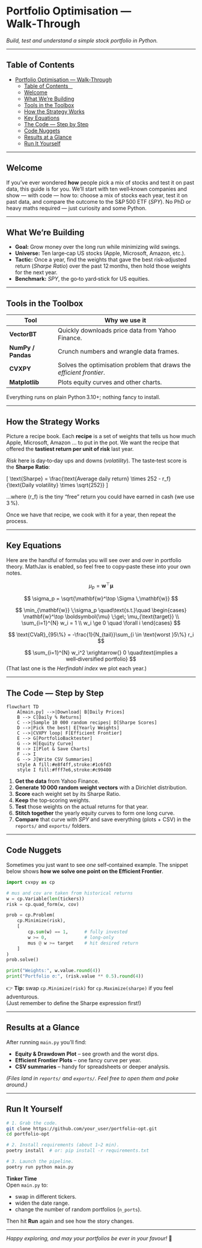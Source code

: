 #  Portfolio Optimisation — Walk‑Through  
*Build, test and understand a simple stock portfolio in Python.*

---

## Table of Contents    

- [Portfolio Optimisation — Walk‑Through](#portfolio-optimisation--walkthrough)
  - [Table of Contents    ](#table-of-contents--)
  - [Welcome](#welcome)
  - [What We’re Building](#what-were-building)
  - [Tools in the Toolbox](#tools-in-the-toolbox)
  - [How the Strategy Works](#how-the-strategy-works)
  - [Key Equations](#key-equations)
  - [The Code — Step by Step](#the-code--step-by-step)
  - [Code Nuggets](#code-nuggets)
  - [Results at a Glance](#results-at-a-glance)
  - [Run It Yourself](#run-it-yourself)

---

## Welcome  

If you’ve ever wondered **how** people pick a mix of stocks and test it on past data, this guide is for you. We’ll start with ten well‑known companies and show — with code — how to: choose a mix of stocks each year, test it on past data, and compare the outcome to the S&P 500 ETF (*SPY*). No PhD or heavy maths required — just curiosity and some Python.

---

## What We’re Building  

* **Goal:** Grow money over the long run while minimizing wild swings.  
* **Universe:** Ten large‑cap US stocks (Apple, Microsoft, Amazon, etc.).  
* **Tactic:** Once a year, find the weights that gave the best risk‑adjusted return (*Sharpe Ratio*) over the past 12 months, then hold those weights for the next year.  
* **Benchmark:** *SPY*, the go‑to yard‑stick for US equities.

---

## Tools in the Toolbox  

| Tool | Why we use it |
|------|---------------|
| **VectorBT** | Quickly downloads price data from Yahoo Finance. |
| **NumPy / Pandas** | Crunch numbers and wrangle data frames. |
| **CVXPY** | Solves the optimisation problem that draws the *efficient frontier*. |
| **Matplotlib** | Plots equity curves and other charts. |

Everything runs on plain Python 3.10+; nothing fancy to install.

---

## How the Strategy Works  

Picture a recipe book. Each **recipe** is a set of weights that tells us how much Apple, Microsoft, Amazon … to put in the pot. We want the recipe that offered the **tastiest return per unit of risk** last year.

*Risk* here is day‑to‑day ups and downs (*volatility*). The taste‑test score is the **Sharpe Ratio**:

\[
\text{Sharpe} = \frac{\text{Average daily return} \times 252 - r_f}{\text{Daily volatility} \times \sqrt{252}}
\]

…where \(r_f\) is the tiny “free” return you could have earned in cash (we use 3 %).

Once we have that recipe, we cook with it for a year, then repeat the process.

---

## Key Equations  

Here are the handful of formulas you will see over and over in portfolio theory. MathJax is enabled, so feel free to copy‑paste these into your own notes.  

$$
  \mu_p = \mathbf{w}^\top \boldsymbol{\mu}
$$

$$
  \sigma_p = \sqrt{\mathbf{w}^\top \Sigma \,\mathbf{w}}
$$

$$
  \min_{\mathbf{w}} \;\sigma_p
  \quad\text{s.t.}\quad
  \begin{cases}
    \mathbf{w}^\top \boldsymbol{\mu} \;\ge\; \mu_{\text{target}} \\
    \sum_{i=1}^{N} w_i = 1 \\
    w_i \ge 0 \quad \forall i
  \end{cases}
$$

$$
  \text{CVaR}_{95\%} = -\frac{1}{N_{tail}}\sum_{i \in \text{worst }5\%} r_i
$$

$$
  \sum_{i=1}^{N} w_i^2 \xrightarrow{} 0
  \quad\text{implies a well‑diversified portfolio}
$$
(That last one is the *Herfindahl index* we plot each year.)

---

## The Code — Step by Step  

```mermaid
flowchart TD
    A[main.py] -->|Download| B[Daily Prices]
    B --> C[Daily % Returns]
    C -->|Sample 10 000 random recipes| D[Sharpe Scores]
    D -->|Pick the best| E[Yearly Weights]
    C -->|CVXPY loop| F[Efficient Frontier]
    E --> G[PortfolioBacktester]
    G --> H[Equity Curve]
    H --> I[Plot & Save Charts]
    F --> I
    G --> J[Write CSV Summaries]
    style A fill:#e8f4ff,stroke:#1c6fd3
    style I fill:#fff7e6,stroke:#c99400
```

1. **Get the data** from Yahoo Finance.  
2. **Generate 10 000 random weight vectors** with a Dirichlet distribution.  
3. **Score** each weight set by its Sharpe Ratio.  
4. **Keep** the top‑scoring weights.  
5. **Test** those weights on the actual returns for that year.  
6. **Stitch together** the yearly equity curves to form one long curve.  
7. **Compare** that curve with *SPY* and save everything (plots + CSV) in the `reports/` and `exports/` folders.

---

## Code Nuggets  

Sometimes you just want to see *one* self‑contained example. The snippet below shows **how we solve one point on the Efficient Frontier**.  

```python
import cvxpy as cp

# mus and cov are taken from historical returns
w = cp.Variable(len(tickers))
risk = cp.quad_form(w, cov)

prob = cp.Problem(
    cp.Minimize(risk),
    [
        cp.sum(w) == 1,      # fully invested
        w >= 0,              # long‑only
        mus @ w >= target    # hit desired return
    ]
)
prob.solve()

print("Weights:", w.value.round(4))
print("Portfolio σ:", (risk.value ** 0.5).round(4))
```

👉 **Tip:** swap `cp.Minimize(risk)` for `cp.Maximize(sharpe)` if you feel adventurous.  
(Just remember to define the Sharpe expression first!)

---

## Results at a Glance  

After running `main.py` you’ll find:

* **Equity & Drawdown Plot** – see growth and the worst dips.  
* **Efficient Frontier Plots** – one fancy curve per year.  
* **CSV summaries** – handy for spreadsheets or deeper analysis.

*(Files land in `reports/` and `exports/`. Feel free to open them and poke around.)*

---

## Run It Yourself  

```bash
# 1. Grab the code.
git clone https://github.com/your_user/portfolio-opt.git
cd portfolio-opt

# 2. Install requirements (about 1–2 min).
poetry install  # or: pip install -r requirements.txt

# 3. Launch the pipeline.
poetry run python main.py
```

**Tinker Time**  
Open `main.py` to:

* swap in different tickers.  
* widen the date range.  
* change the number of random portfolios (`n_ports`).

Then hit **Run** again and see how the story changes.

---

*Happy exploring, and may your portfolios be ever in your favour!* 🎉
